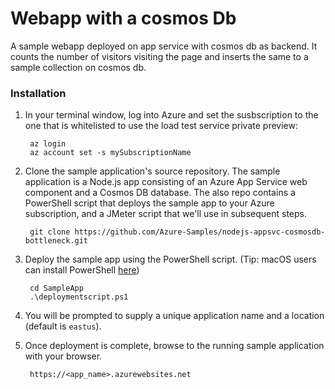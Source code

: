 # Webapp with a cosmos Db
 
 A sample webapp deployed on app service with cosmos db as backend. It counts the number of visitors visiting the page and inserts the same to a sample collection on cosmos db.

### Installation

1. In your terminal window, log into Azure and set the susbscription to the one that is whitelisted to use the load test service private preview:

        az login
        az account set -s mySubscriptionName

2. Clone the sample application's source repository. The sample application is a Node.js app consisting of an Azure App Service web component and a Cosmos DB database. The also repo contains a PowerShell script that deploys the sample app to your Azure subscription, and a JMeter script that we'll use in subsequent steps.

        git clone https://github.com/Azure-Samples/nodejs-appsvc-cosmosdb-bottleneck.git

3. Deploy the sample app using the PowerShell script. (Tip: macOS users can install PowerShell [here](https://docs.microsoft.com/en-us/powershell/scripting/install/installing-powershell-core-on-macos?view=powershell-7.1))

        cd SampleApp
        .\deploymentscript.ps1

4. You will be prompted to supply a unique application name and a location (default is `eastus`).

5. Once deployment is complete, browse to the running sample application with your browser.

        https://<app_name>.azurewebsites.net
